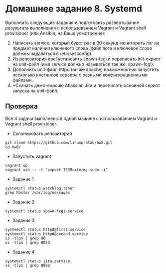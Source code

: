 # Домашнее задание 8. Systemd
Выполнить следующие задания и подготовить развёртывание результата выполнения с использованием Vagrant и Vagrant shell provisioner (или Ansible, на Ваше усмотрение):

1. Написать service, который будет раз в 30 секунд мониторить лог на предмет наличия ключевого слова (файл лога и ключевое слово должны задаваться в /etc/sysconfig).
2. Из репозитория epel установить spawn-fcgi и переписать init-скрипт на unit-файл (имя service должно называться так же: spawn-fcgi).
3. Дополнить unit-файл httpd (он же apache) возможностью запустить несколько инстансов сервера с разными конфигурационными файлами.
4. *Скачать демо-версию Atlassian Jira и переписать основной скрипт запуска на unit-файл.

## Проверка
Все 4 задачи выполнены в одной машине с использованием Vagrant и Vagrant shell provisioner.
- Склонировать репозиторий
```
git clone https://github.com/linuxprolab/hw8.git
cd hw8/
```
- Запустить vagrant
```
vagrant up
vagrant ssh -- -t "export TERM=xterm; sudo -i"
```
- Задание 1
```
systemctl status watchlog.timer
grep Master /var/log/messages
```
- Задание 2
```
systemctl status spawn-fcgi.service
```
- Задание 3
```
systemctl status httpd@first.service
systemctl status httpd@second.service
ss -tlpn | grep 80
ss -tlpn | grep 8080
```
- Задание 4
```
systemctl status jira.service
ss -tlpn | grep 8888
```
  